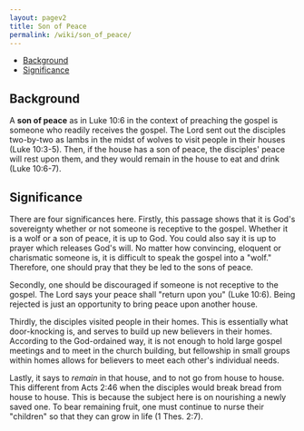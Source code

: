 ```yaml
---
layout: pagev2
title: Son of Peace
permalink: /wiki/son_of_peace/
---
```

- [Background](#background)
- [Significance](#significance)

## Background

A **son of peace** as in Luke 10:6 in the context of preaching the gospel is someone who readily receives the gospel. The Lord sent out the disciples two-by-two as lambs in the midst of wolves to visit people in their houses (Luke 10:3-5). Then, if the house has a son of peace, the disciples' peace will rest upon them, and they would remain in the house to eat and drink (Luke 10:6-7). 

## Significance

There are four significances here. Firstly, this passage shows that it is God's sovereignty whether or not someone is receptive to the gospel. Whether it is a wolf or a son of peace, it is up to God. You could also say it is up to prayer which releases God's will. No matter how convincing, eloquent or charismatic someone is, it is difficult to speak the gospel into a "wolf." Therefore, one should pray that they be led to the sons of peace.  

Secondly, one should be discouraged if someone is not receptive to the gospel. The Lord says your peace shall "return upon you" (Luke 10:6). Being rejected is just an opportunity to bring peace upon another house. 

Thirdly, the disciples visited people in their homes. This is essentially what door-knocking is, and serves to build up new believers in their homes. According to the God-ordained way, it is not enough to hold large gospel meetings and to meet in the church building, but fellowship in small groups within homes allows for believers to meet each other's individual needs.

Lastly, it says to *remain* in that house, and to not go from house to house. This different from Acts 2:46 when the disciples would break bread from house to house. This is because the subject here is on nourishing a newly saved one. To bear remaining fruit, one must continue to nurse their "children" so that they can grow in life (1 Thes. 2:7).
 